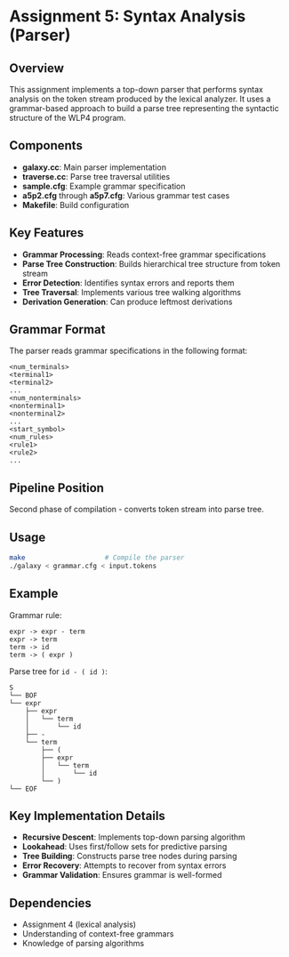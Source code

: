 # Assignment 5: Syntax Analysis (Parser)

## Overview
This assignment implements a top-down parser that performs syntax analysis on the token stream produced by the lexical analyzer. It uses a grammar-based approach to build a parse tree representing the syntactic structure of the WLP4 program.

## Components
- **galaxy.cc**: Main parser implementation
- **traverse.cc**: Parse tree traversal utilities
- **sample.cfg**: Example grammar specification
- **a5p2.cfg** through **a5p7.cfg**: Various grammar test cases
- **Makefile**: Build configuration

## Key Features
- **Grammar Processing**: Reads context-free grammar specifications
- **Parse Tree Construction**: Builds hierarchical tree structure from token stream
- **Error Detection**: Identifies syntax errors and reports them
- **Tree Traversal**: Implements various tree walking algorithms
- **Derivation Generation**: Can produce leftmost derivations

## Grammar Format
The parser reads grammar specifications in the following format:
```
<num_terminals>
<terminal1>
<terminal2>
...
<num_nonterminals>
<nonterminal1>
<nonterminal2>
...
<start_symbol>
<num_rules>
<rule1>
<rule2>
...
```

## Pipeline Position
Second phase of compilation - converts token stream into parse tree.

## Usage
```bash
make                    # Compile the parser
./galaxy < grammar.cfg < input.tokens
```

## Example
Grammar rule:
```
expr -> expr - term
expr -> term
term -> id
term -> ( expr )
```

Parse tree for `id - ( id )`:
```
S
└── BOF
└── expr
    ├── expr
    │   └── term
    │       └── id
    ├── -
    └── term
        ├── (
        ├── expr
        │   └── term
        │       └── id
        └── )
└── EOF
```

## Key Implementation Details
- **Recursive Descent**: Implements top-down parsing algorithm
- **Lookahead**: Uses first/follow sets for predictive parsing
- **Tree Building**: Constructs parse tree nodes during parsing
- **Error Recovery**: Attempts to recover from syntax errors
- **Grammar Validation**: Ensures grammar is well-formed

## Dependencies
- Assignment 4 (lexical analysis)
- Understanding of context-free grammars
- Knowledge of parsing algorithms


